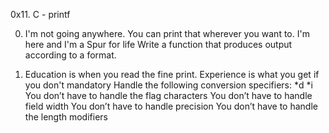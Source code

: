 0x11. C - printf

0. I'm not going anywhere. You can print that wherever you want to. I'm here and I'm a Spur for life
Write a function that produces output according to a format.

1. Education is when you read the fine print. Experience is what you get if you don't
mandatory
Handle the following conversion specifiers:
*d
*i
You don’t have to handle the flag characters
You don’t have to handle field width
You don’t have to handle precision
You don’t have to handle the length modifiers


